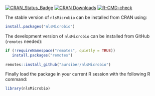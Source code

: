 [![CRAN_Status_Badge](http://www.r-pkg.org/badges/version/nlsMicrobio)](https://cran.r-project.org/package=nlsMicrobio)
[![CRAN Downloads](https://cranlogs.r-pkg.org/badges/nlsMicrobio)](https://cran.r-project.org/package=nlsMicrobio)
[![R-CMD-check](https://github.com/aursiber/nlsMicrobio/workflows/R-CMD-check/badge.svg)](https://github.com/aursiber/nlsMicrobio/actions)

The stable version of `nlsMicrobio` can be installed from CRAN using:
```r
install.packages("nlsMicrobio")
```

The development version of `nlsMicrobio` can be installed from GitHub (`remotes` needed):
```r
if (!requireNamespace("remotes", quietly = TRUE))
   install.packages("remotes")
   
remotes::install_github("aursiber/nlsMicrobio")
``` 

Finally load the package in your current R session with the following R command:
```r
library(nlsMicrobio)
```
